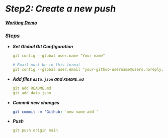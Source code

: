 # _**Step2: Create a new push**_

[_**Working Demo**_](https://github.com/tanishq-singh-2301/add-visitors-to-github-readme)

### _**Steps**_

- _**Set Global Git Configuration**_

  ```yml
  git config --global user.name "Your name"

  # Email must be in this format
  git config --global user.email "your-github-username@users.noreply.github.com"
  ```

- _**Add files `data.json` and `README.md`**_

  ```yml
  git add README.md
  git add data.json
  ```

- _**Commit new changes**_

  ```yml
  git commit -m 'Github: `new name add`' 
  ```

- _**Push**_

  ```yml
  git push origin main
  ```
